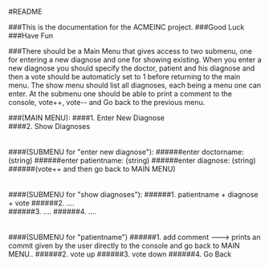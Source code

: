 #README

###This is the documentation for the ACMEINC project. 
###Good Luck
###Have Fun

###There should be a Main Menu that gives access to two submenu, one for entering a new diagnose 
and one for showing existing. When you enter a new diagnose you should specify the doctor, patient and his diagnose and then a vote should be 
automaticly set to 1 before returning to the main menu. The show menu should list all diagnoses, each being a menu one can enter. At the submenu 
one should be able to print a comment to the console, vote++, vote-- and Go back to the previous menu.

###(MAIN MENU):
####1. Enter New Diagnose		
####2. Show Diagnoses
<br>
<br>
<br>
####(SUBMENU for "enter new diagnose"):
######enter doctorname: (string)
######enter patientname: (string)
######enter diagnose: (string)
######(vote++ and then go back to MAIN MENU) 
<br>
<br>
<br>
####(SUBMENU for "show diagnoses"):
######1. patientname + diagnose + vote
######2. ....					
######3. ....
######4. ....
<br>
<br>
<br>
####(SUBMENU for "patientname")
######1. add comment ---> prints an commit given by the user directly to the console and go back to MAIN MENU..
######2. vote up
######3. vote down
######4. Go Back
<br>
<br>
<br>

		